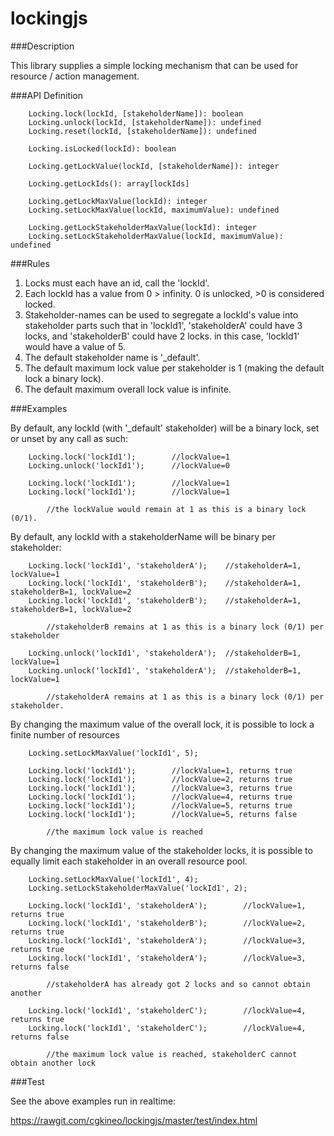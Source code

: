 # lockingjs

###Description

This library supplies a simple locking mechanism that can be used for resource / action management.

###API Definition
```
	Locking.lock(lockId, [stakeholderName]): boolean
	Locking.unlock(lockId, [stakeholderName]): undefined
	Locking.reset(lockId, [stakeholderName]): undefined

	Locking.isLocked(lockId): boolean

 	Locking.getLockValue(lockId, [stakeholderName]): integer

	Locking.getLockIds(): array[lockIds]

	Locking.getLockMaxValue(lockId): integer
	Locking.setLockMaxValue(lockId, maximumValue): undefined

	Locking.getLockStakeholderMaxValue(lockId): integer
	Locking.setLockStakeholderMaxValue(lockId, maximumValue): undefined
```	
###Rules
1. Locks must each have an id, call the 'lockId'.
2. Each lockId has a value from 0 > infinity. 0 is unlocked, >0 is considered locked.
3. Stakeholder-names can be used to segregate a lockId's value into stakeholder parts
	such that in 'lockId1', 'stakeholderA' could have 3 locks, and 'stakeholderB' could have 2 locks.
	in this case, 'lockId1' would have a value of 5.
4. The default stakeholder name is '_default'.
5. The default maximum lock value per stakeholder is 1 (making the default lock a binary lock).
6. The default maximum overall lock value is infinite.

###Examples

By default, any lockId (with '_default' stakeholder) will be a binary lock, set or unset by any call as such:
```	
	Locking.lock('lockId1');		//lockValue=1
	Locking.unlock('lockId1');		//lockValue=0

	Locking.lock('lockId1');		//lockValue=1
	Locking.lock('lockId1');		//lockValue=1

		//the lockValue would remain at 1 as this is a binary lock (0/1).
```


By default, any lockId with a stakeholderName will be binary per stakeholder:
```
	Locking.lock('lockId1', 'stakeholderA');   	//stakeholderA=1, lockValue=1	
	Locking.lock('lockId1', 'stakeholderB');	//stakeholderA=1, stakeholderB=1, lockValue=2
	Locking.lock('lockId1', 'stakeholderB');	//stakeholderA=1, stakeholderB=1, lockValue=2
		
		//stakeholderB remains at 1 as this is a binary lock (0/1) per stakeholder
	
	Locking.unlock('lockId1', 'stakeholderA');	//stakeholderB=1, lockValue=1
	Locking.unlock('lockId1', 'stakeholderA');	//stakeholderB=1, lockValue=1

		//stakeholderA remains at 1 as this is a binary lock (0/1) per stakeholder.
```


By changing the maximum value of the overall lock, it is possible to lock a finite number of resources
```
	Locking.setLockMaxValue('lockId1', 5);

	Locking.lock('lockId1');		//lockValue=1, returns true
	Locking.lock('lockId1');		//lockValue=2, returns true
	Locking.lock('lockId1');		//lockValue=3, returns true
	Locking.lock('lockId1');		//lockValue=4, returns true
	Locking.lock('lockId1');		//lockValue=5, returns true
	Locking.lock('lockId1');		//lockValue=5, returns false

		//the maximum lock value is reached
```


By changing the maximum value of the stakeholder locks, it is possible to equally limit each stakeholder in an overall resource pool.
```
	Locking.setLockMaxValue('lockId1', 4);
	Locking.setLockStakeholderMaxValue('lockId1', 2);

	Locking.lock('lockId1', 'stakeholderA');		//lockValue=1, returns true
	Locking.lock('lockId1', 'stakeholderB');		//lockValue=2, returns true
	Locking.lock('lockId1', 'stakeholderA');		//lockValue=3, returns true
	Locking.lock('lockId1', 'stakeholderA');		//lockValue=3, returns false

		//stakeholderA has already got 2 locks and so cannot obtain another

	Locking.lock('lockId1', 'stakeholderC');		//lockValue=4, returns true
	Locking.lock('lockId1', 'stakeholderC');		//lockValue=4, returns false

		//the maximum lock value is reached, stakeholderC cannot obtain another lock
```

###Test

See the above examples run in realtime:

https://rawgit.com/cgkineo/lockingjs/master/test/index.html

